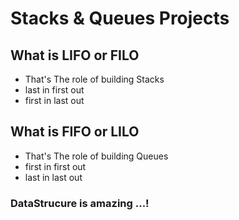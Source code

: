 # Stacks & Queues Projects

## What is LIFO or FILO
- That's The role of building Stacks
- last in first out
- first in last out

## What is FIFO or LILO
- That's The role of building Queues
- first in first out
- last in last out

### DataStrucure is amazing ...!